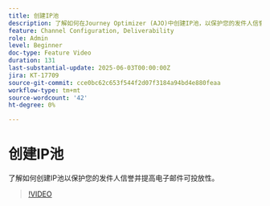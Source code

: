 ```yaml
---
title: 创建IP池
description: 了解如何在Journey Optimizer (AJO)中创建IP池，以保护您的发件人信誉并提高电子邮件可投放性。
feature: Channel Configuration, Deliverability
role: Admin
level: Beginner
doc-type: Feature Video
duration: 131
last-substantial-update: 2025-06-03T00:00:00Z
jira: KT-17709
source-git-commit: cce0bc62c653f544f2d07f3184a94bd4e880feaa
workflow-type: tm+mt
source-wordcount: '42'
ht-degree: 0%

---
```



# 创建IP池

了解如何创建IP池以保护您的发件人信誉并提高电子邮件可投放性。

>[!VIDEO](https://video.tv.adobe.com/v/3463259/?learn=on&enablevpops&captions=chi_hans)
